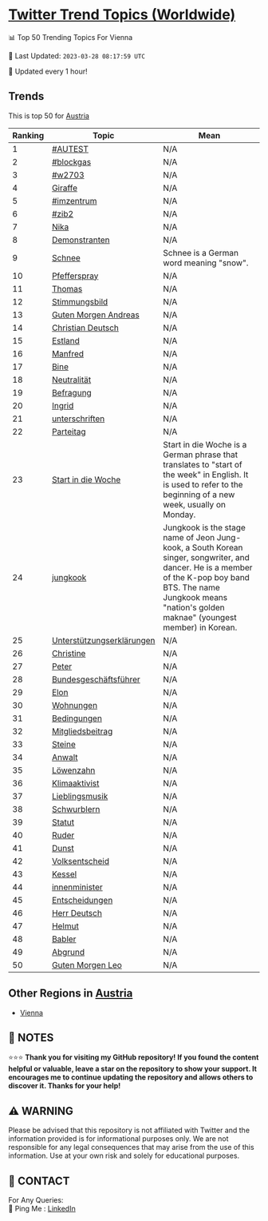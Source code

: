 [Twitter Trend Topics (Worldwide)](https://github.com/ErcinDedeoglu/Twitter-Trend-Topics)
==========


📊 Top 50 Trending Topics For Vienna

📆 Last Updated: `2023-03-28 08:17:59 UTC`

🔧 Updated every 1 hour!


## Trends

This is top 50 for [Austria](</Austria>)

| Ranking | Topic | Mean |
| ------- | ------------ | ------------ |
| 1 | [#AUTEST](http://twitter.com/search?q=%23AUTEST) | N/A |
| 2 | [#blockgas](http://twitter.com/search?q=%23blockgas) | N/A |
| 3 | [#w2703](http://twitter.com/search?q=%23w2703) | N/A |
| 4 | [Giraffe](http://twitter.com/search?q=Giraffe) | N/A |
| 5 | [#imzentrum](http://twitter.com/search?q=%23imzentrum) | N/A |
| 6 | [#zib2](http://twitter.com/search?q=%23zib2) | N/A |
| 7 | [Nika](http://twitter.com/search?q=Nika) | N/A |
| 8 | [Demonstranten](http://twitter.com/search?q=Demonstranten) | N/A |
| 9 | [Schnee](http://twitter.com/search?q=Schnee) | Schnee is a German word meaning "snow". |
| 10 | [Pfefferspray](http://twitter.com/search?q=Pfefferspray) | N/A |
| 11 | [Thomas](http://twitter.com/search?q=Thomas) | N/A |
| 12 | [Stimmungsbild](http://twitter.com/search?q=Stimmungsbild) | N/A |
| 13 | [Guten Morgen Andreas](http://twitter.com/search?q=Guten+Morgen+Andreas) | N/A |
| 14 | [Christian Deutsch](http://twitter.com/search?q=Christian+Deutsch) | N/A |
| 15 | [Estland](http://twitter.com/search?q=Estland) | N/A |
| 16 | [Manfred](http://twitter.com/search?q=Manfred) | N/A |
| 17 | [Bine](http://twitter.com/search?q=Bine) | N/A |
| 18 | [Neutralität](http://twitter.com/search?q=Neutralit%c3%a4t) | N/A |
| 19 | [Befragung](http://twitter.com/search?q=Befragung) | N/A |
| 20 | [Ingrid](http://twitter.com/search?q=Ingrid) | N/A |
| 21 | [unterschriften](http://twitter.com/search?q=unterschriften) | N/A |
| 22 | [Parteitag](http://twitter.com/search?q=Parteitag) | N/A |
| 23 | [Start in die Woche](http://twitter.com/search?q=Start+in+die+Woche) | Start in die Woche is a German phrase that translates to "start of the week" in English. It is used to refer to the beginning of a new week, usually on Monday. |
| 24 | [jungkook](http://twitter.com/search?q=jungkook) | Jungkook is the stage name of Jeon Jung-kook, a South Korean singer, songwriter, and dancer. He is a member of the K-pop boy band BTS. The name Jungkook means "nation's golden maknae" (youngest member) in Korean. |
| 25 | [Unterstützungserklärungen](http://twitter.com/search?q=Unterst%c3%bctzungserkl%c3%a4rungen) | N/A |
| 26 | [Christine](http://twitter.com/search?q=Christine) | N/A |
| 27 | [Peter](http://twitter.com/search?q=Peter) | N/A |
| 28 | [Bundesgeschäftsführer](http://twitter.com/search?q=Bundesgesch%c3%a4ftsf%c3%bchrer) | N/A |
| 29 | [Elon](http://twitter.com/search?q=Elon) | N/A |
| 30 | [Wohnungen](http://twitter.com/search?q=Wohnungen) | N/A |
| 31 | [Bedingungen](http://twitter.com/search?q=Bedingungen) | N/A |
| 32 | [Mitgliedsbeitrag](http://twitter.com/search?q=Mitgliedsbeitrag) | N/A |
| 33 | [Steine](http://twitter.com/search?q=Steine) | N/A |
| 34 | [Anwalt](http://twitter.com/search?q=Anwalt) | N/A |
| 35 | [Löwenzahn](http://twitter.com/search?q=L%c3%b6wenzahn) | N/A |
| 36 | [Klimaaktivist](http://twitter.com/search?q=Klimaaktivist) | N/A |
| 37 | [Lieblingsmusik](http://twitter.com/search?q=Lieblingsmusik) | N/A |
| 38 | [Schwurblern](http://twitter.com/search?q=Schwurblern) | N/A |
| 39 | [Statut](http://twitter.com/search?q=Statut) | N/A |
| 40 | [Ruder](http://twitter.com/search?q=Ruder) | N/A |
| 41 | [Dunst](http://twitter.com/search?q=Dunst) | N/A |
| 42 | [Volksentscheid](http://twitter.com/search?q=Volksentscheid) | N/A |
| 43 | [Kessel](http://twitter.com/search?q=Kessel) | N/A |
| 44 | [innenminister](http://twitter.com/search?q=innenminister) | N/A |
| 45 | [Entscheidungen](http://twitter.com/search?q=Entscheidungen) | N/A |
| 46 | [Herr Deutsch](http://twitter.com/search?q=Herr+Deutsch) | N/A |
| 47 | [Helmut](http://twitter.com/search?q=Helmut) | N/A |
| 48 | [Babler](http://twitter.com/search?q=Babler) | N/A |
| 49 | [Abgrund](http://twitter.com/search?q=Abgrund) | N/A |
| 50 | [Guten Morgen Leo](http://twitter.com/search?q=Guten+Morgen+Leo) | N/A |



## Other Regions in [Austria](</Austria>)

* [Vienna](</Austria/Vienna.md>)



## 📝 NOTES

⭐⭐⭐ **Thank you for visiting my GitHub repository! If you found the content helpful or valuable, leave a star on the repository to show your support. It encourages me to continue updating the repository and allows others to discover it. Thanks for your help!**


## ⚠️ WARNING

Please be advised that this repository is not affiliated with Twitter and the information provided is for informational purposes only. We are not responsible for any legal consequences that may arise from the use of this information. Use at your own risk and solely for educational purposes.


## 📨 CONTACT

 For Any Queries:  
            🏓 Ping Me : [LinkedIn](https://www.linkedin.com/in/ercindedeoglu/)
